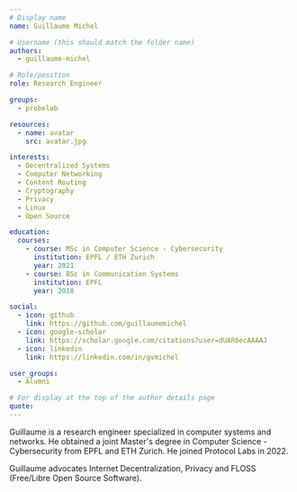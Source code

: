 ```yaml
---
# Display name
name: Guillaume Michel

# Username (this should match the folder name)
authors:
  - guillaume-michel

# Role/position
role: Research Engineer

groups:
  - probelab

resources:
  - name: avatar
    src: avatar.jpg

interests:
  - Decentralized Systems
  - Computer Networking
  - Content Routing
  - Cryptography
  - Privacy
  - Linux
  - Open Source

education:
  courses:
    - course: MSc in Computer Science - Cybersecurity 
      institution: EPFL / ETH Zurich
      year: 2021
    - course: BSc in Communication Systems
      institution: EPFL
      year: 2018

social:
  - icon: github
    link: https://github.com/guillaumemichel
  - icon: google-scholar
    link: https://scholar.google.com/citations?user=dUAR6ecAAAAJ
  - icon: linkedin
    link: https://linkedin.com/in/gvmichel

user_groups:
  - Alumni

# For display at the top of the author details page
quote:
---
```


Guillaume is a research engineer specialized in computer systems and networks. He obtained a joint Master's degree in Computer Science - Cybersecurity from EPFL and ETH Zurich. He joined Protocol Labs in 2022. 

Guillaume advocates Internet Decentralization, Privacy and FLOSS (Free/Libre Open Source Software).
